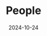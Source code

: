 ---
title: People
date: 2024-10-24

type: landing

sections:
  - block: people
    content:
      title: Meet the Team
      # Choose which groups/teams of users to display.
      #   Edit `user_groups` in each user's profile to add them to one or more of these groups.
      user_groups:
          - Principal Investigators
          - Postdocs
          - PhD Students
          - Masters Students
          - Undergraduate Students
          - Administration
          - Visitors
          - Alumni
          
      sort_by: Params.last_name
      sort_ascending: true
    design:
      show_interests: false
      show_role: true
      show_social: true

  - block: markdown
    content:
      title: Photo Gallery
      subtitle: Snapshots of Togetherness — Our Team Story
      text: |
        <div align="center">
           <img src="47a0a3fa0709389dac09531ed82d58b.jpg" alt="图片描述"width="35%" height="auto">
           <img src="9648088d130e1e9ffd81e8ee2221fdb.jpg" alt="图片描述"width="35%" height="auto">
           <img src="a36ff071733481491d387d05cb2a6aa.jpg" alt="图片描述"width="35%" height="auto">
        </div>
      design:
        columns: '1'


---